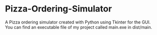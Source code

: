 # Pizza-Ordering-Simulator
A Pizza ordering simulator created with Python using Tkinter for the GUI.
You can find an executable file of my project called main.exe in dist/main.
